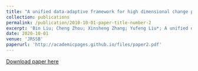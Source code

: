 ```yaml
---
title: "A unified data-adaptive framework for high dimensional change point detection1"
collection: publications
permalink: /publication/2010-10-01-paper-title-number-2
excerpt: 'Bin Liu; Cheng Zhou; Xinsheng Zhang; Yufeng Liu*; A unified data-adaptive framework for high dimensional change point detection, Journal of the Royal Statistical Society Series B- Statistical Methodology, 2020, 82(4): 933-963.'
date: 2020-10-01
venue: 'JRSSB'
paperurl: 'http://academicpages.github.io/files/paper2.pdf'
---
```


[Download paper here](http://academicpages.github.io/files/paper2.pdf)
